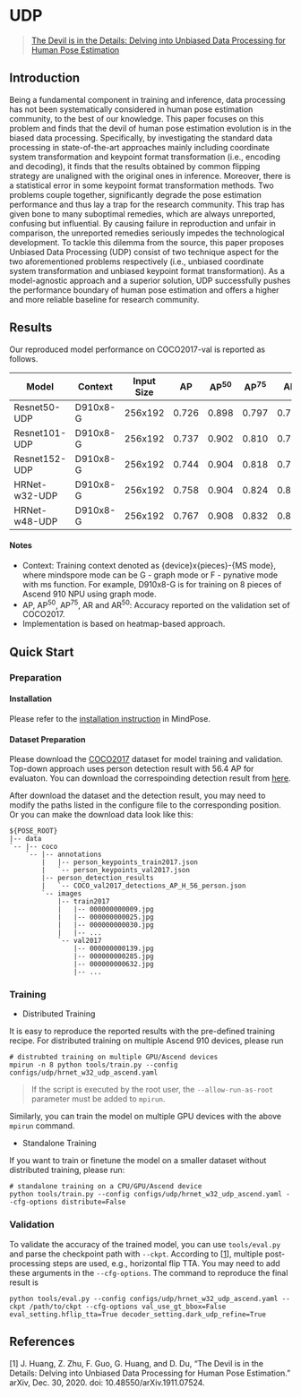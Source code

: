 # UDP

> [The Devil is in the Details: Delving into Unbiased Data Processing for Human Pose Estimation](https://arxiv.org/abs/1911.07524)

## Introduction

Being a fundamental component in training and inference, data processing has not been systematically considered in human pose estimation community, to the best of our knowledge. This paper focuses on this problem and finds that the devil of human pose estimation evolution is in the biased data processing. Specifically, by investigating the standard data processing in state-of-the-art approaches mainly including coordinate system transformation and keypoint format transformation (i.e., encoding and decoding), it finds that the results obtained by common flipping strategy are unaligned with the original ones in inference. Moreover, there is a statistical error in some keypoint format transformation methods. Two problems couple together, significantly degrade the pose estimation performance and thus lay a trap for the research community. This trap has given bone to many suboptimal remedies, which are always unreported, confusing but influential. By causing failure in reproduction and unfair in comparison, the unreported remedies seriously impedes the technological development. To tackle this dilemma from the source, this paper proposes Unbiased Data Processing (UDP) consist of two technique aspect for the two aforementioned problems respectively (i.e., unbiased coordinate system transformation and unbiased keypoint format transformation). As a model-agnostic approach and a superior solution, UDP successfully pushes the performance boundary of human pose estimation and offers a higher and more reliable baseline for research community.

## Results

Our reproduced model performance on COCO2017-val is reported as follows.

<div align="center">

| Model         | Context  | Input Size | AP    | AP<sup>50</sup> | AP<sup>75</sup> | AR     | AR<sup>50</sup> | Params (M) | Recipe    | Download    |
|---------------|----------|------------|-------|-----------------|-----------------|--------|-----------------|------------|-----------|-------------|
| Resnet50-UDP  | D910x8-G | 256x192    | 0.726 | 0.898           | 0.797           | 0.779  | 0.935           | 34.05      |[yaml](https://github.com/mindspore-lab/mindpose/blob/master/configs/udp/resnet50_w32_udp_ascend.yaml)   | [weights](https://download.mindspore.cn/toolkits/mindpose/udp/resnet50_udp_256_192.ckpt) |
| Resnet101-UDP | D910x8-G | 256x192    | 0.737 | 0.902           | 0.810           | 0.792  | 0.941           | 53.10      |[yaml](https://github.com/mindspore-lab/mindpose/blob/master/configs/udp/resnet101_w32_udp_ascend.yaml)   | [weights](https://download.mindspore.cn/toolkits/mindpose/udp/resnet101_udp_256_192.ckpt) |
| Resnet152-UDP | D910x8-G | 256x192    | 0.744 | 0.904           | 0.818           | 0.798  | 0.942           | 68.79      |[yaml](https://github.com/mindspore-lab/mindpose/blob/master/configs/udp/resnet152_w32_udp_ascend.yaml)   | [weights](https://download.mindspore.cn/toolkits/mindpose/udp/resnet152_udp_256_192.ckpt) |
| HRNet-w32-UDP | D910x8-G | 256x192    | 0.758 | 0.904           | 0.824           | 0.808  | 0.941           | 28.59      |[yaml](https://github.com/mindspore-lab/mindpose/blob/master/configs/udp/hrnet_w32_udp_ascend.yaml)   | [weights](https://download.mindspore.cn/toolkits/mindpose/udp/hrnet_w32_udp_256_192.ckpt) |
| HRNet-w48-UDP | D910x8-G | 256x192    | 0.767 | 0.908           | 0.832           | 0.816  | 0.945           | 63.68      |[yaml](https://github.com/mindspore-lab/mindpose/blob/master/configs/udp/hrnet_w48_udp_ascend.yaml)   | [weights](https://download.mindspore.cn/toolkits/mindpose/udp/hrnet_w48_udp_256_192.ckpt) |

</div>

#### Notes
- Context: Training context denoted as {device}x{pieces}-{MS mode}, where mindspore mode can be G - graph mode or F - pynative mode with ms function. For example, D910x8-G is for training on 8 pieces of Ascend 910 NPU using graph mode.
- AP, AP<sup>50</sup>, AP<sup>75</sup>, AR and AR<sup>50</sup>: Accuracy reported on the validation set of COCO2017.
- Implementation is based on heatmap-based approach.

## Quick Start

### Preparation

#### Installation
Please refer to the [installation instruction](https://github.com/mindspore-lab/mindpose#installation) in MindPose.

#### Dataset Preparation
Please download the [COCO2017](https://cocodataset.org/#home) dataset for model training and validation.
Top-down approach uses person detection result with 56.4 AP for evaluaton. You can download the correspoinding detection result from [here](https://github.com/leoxiaobin/deep-high-resolution-net.pytorch).

After download the dataset and the detection result, you may need to modify the paths listed in the configure file to the corresponding position. Or you can make the download data look like this:

```
${POSE_ROOT}
|-- data
`-- |-- coco
    `-- |-- annotations
        |   |-- person_keypoints_train2017.json
        |   `-- person_keypoints_val2017.json
        |-- person_detection_results
        |   `-- COCO_val2017_detections_AP_H_56_person.json
        `-- images
            |-- train2017
            |   |-- 000000000009.jpg
            |   |-- 000000000025.jpg
            |   |-- 000000000030.jpg
            |   |-- ... 
            `-- val2017
                |-- 000000000139.jpg
                |-- 000000000285.jpg
                |-- 000000000632.jpg
                |-- ... 
```

### Training

* Distributed Training

It is easy to reproduce the reported results with the pre-defined training recipe. For distributed training on multiple Ascend 910 devices, please run

```shell
# distrubted training on multiple GPU/Ascend devices
mpirun -n 8 python tools/train.py --config configs/udp/hrnet_w32_udp_ascend.yaml
```

> If the script is executed by the root user, the `--allow-run-as-root` parameter must be added to `mpirun`.

Similarly, you can train the model on multiple GPU devices with the above `mpirun` command.

* Standalone Training

If you want to train or finetune the model on a smaller dataset without distributed training, please run:

```shell
# standalone training on a CPU/GPU/Ascend device
python tools/train.py --config configs/udp/hrnet_w32_udp_ascend.yaml --cfg-options distribute=False
```

### Validation

To validate the accuracy of the trained model, you can use `tools/eval.py` and parse the checkpoint path with `--ckpt`. According to [<a href="#references">1</a>], multiple post-processing steps are used, e.g., horizontal flip TTA. You may need to add these arguments in the `--cfg-options`. The command to reproduce the final result is

```shell
python tools/eval.py --config configs/udp/hrnet_w32_udp_ascend.yaml --ckpt /path/to/ckpt --cfg-options val_use_gt_bbox=False eval_setting.hflip_tta=True decoder_setting.dark_udp_refine=True
```

## References

[1] J. Huang, Z. Zhu, F. Guo, G. Huang, and D. Du, “The Devil is in the Details: Delving into Unbiased Data Processing for Human Pose Estimation.” arXiv, Dec. 30, 2020. doi: 10.48550/arXiv.1911.07524.
